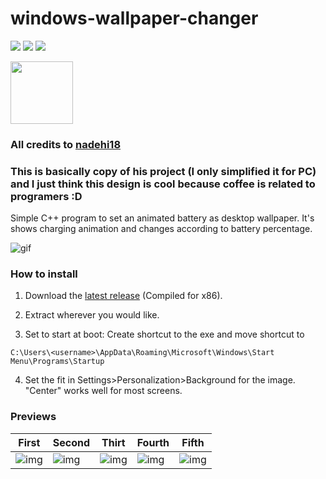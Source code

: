 # windows-wallpaper-changer 

<p align="left">
  <img src="https://img.shields.io/badge/Maintained%3F-Yes-blueviolet?style=flat-square">
  <img src="https://img.shields.io/github/license/nadehi18/battery-wallpaper-windows?style=flat-square">
  <img src="https://img.shields.io/badge/Windows-Yes-blue?style=flat-square&logo=windows">  
</p>

<img width=100px src="https://raw.githubusercontent.com/nadehi18/social-templates/master/codecard-c++.png">

### All credits to [nadehi18](https://github.com/nadehi18) 
### This is basically copy of his project (I only simplified it for PC) and I just think this design is cool because coffee is related to programers :D

Simple C++ program to set an animated battery as desktop wallpaper. It's shows charging animation and changes according to battery percentage.

![gif](https://raw.githubusercontent.com/nadehi18/battery-wallpaper-windows/master/preview/charging.gif) <br />

### How to install

  1) Download the [latest release](https://github.com/jhroch/windows-wallpaper-changer/releases)
        (Compiled for x86).  
        
  2) Extract wherever you would like.

  3) Set to start at boot: Create shortcut to the exe and move shortcut to 
  ```
  C:\Users\<username>\AppData\Roaming\Microsoft\Windows\Start Menu\Programs\Startup
  ```
  4) Set the fit in Settings>Personalization>Background for the image.  "Center" works well for most screens.

### Previews

|First|Second|Thirt|Fourth|Fifth|
|--|--|--|--|--|
|![img](https://raw.githubusercontent.com/nadehi18/battery-wallpaper-windows/master/preview/20.png)|![img](https://raw.githubusercontent.com/nadehi18/battery-wallpaper-windows/master/preview/40.png)|![img](https://raw.githubusercontent.com/nadehi18/battery-wallpaper-windows/master/preview/60.png)|![img](https://raw.githubusercontent.com/nadehi18/battery-wallpaper-windows/master/preview/80.png)|![img](https://raw.githubusercontent.com/nadehi18/battery-wallpaper-windows/master/preview/100.png)|

